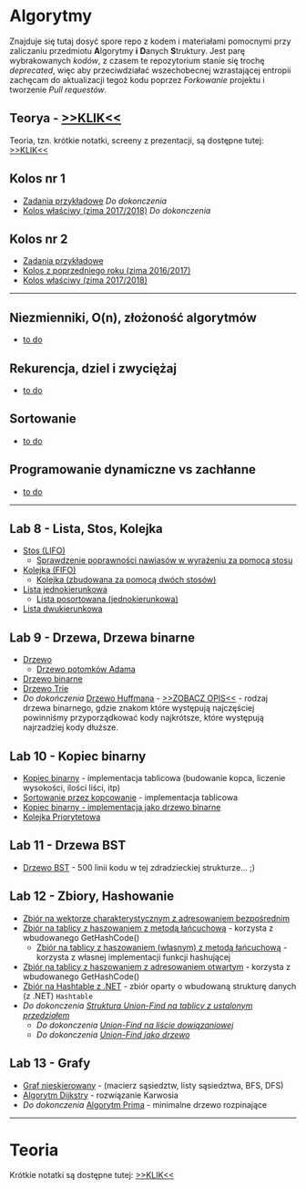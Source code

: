# Algorytmy
Znajduje się tutaj dosyć spore repo z kodem i materiałami pomocnymi przy zaliczaniu przedmiotu **A**lgorytmy **i** **D**anych **S**truktury. Jest parę wybrakowanych *kodów*, z czasem te repozytorium stanie się trochę *deprecated*, więc aby przeciwdziałać wszechobecnej wzrastającej entropii zachęcam do aktualizacji tegoż kodu poprzez *Forkowanie* projektu i tworzenie *Pull requestów*.

## **Teorya** - [>>KLIK<<](#)
Teoria, tzn. krótkie notatki, screeny z prezentacji, są dostępne tutej: [>>KLIK<<](#)

## **Kolos nr 1**
- [Zadania przykładowe](#) *Do dokonczenia*
- [Kolos właściwy (zima 2017/2018)](#) *Do dokonczenia*

## **Kolos nr 2**
- [Zadania przykładowe](Kolos2_PrzykladoweZadania/)
- [Kolos z poprzedniego roku (zima 2016/2017)](Kolos2_ZPoprzedniegoRoku/)
- [Kolos właściwy (zima 2017/2018)](Kolos2_2018/)

______

## Niezmienniki, O(n), złożoność algorytmów
- [to do](#)

## Rekurencja, dziel i zwyciężaj
- [to do](#)

## Sortowanie
- [to do](#)

## Programowanie dynamiczne vs zachłanne
- [to do](#)

______

## Lab 8 - Lista, Stos, Kolejka
- [Stos (LIFO)](StosLIFO/Program.cs)
    - [Sprawdzenie poprawności nawiasów w wyrażeniu za pomocą stosu](Stos-SprawdzeniePoprawnosciNawiasow/Program.cs)
- [Kolejka (FIFO)](KolejkaFIFO/Program.cs)
    - [Kolejka (zbudowana za pomocą dwóch stosów)](KolejkaNaDwaStosy/Program.cs)
- [Lista jednokierunkowa](ListaJednokierunkowa/Program.cs)
    - [Lista posortowana (jednokierunkowa)](ListaPosortowana/Program.cs)
- [Lista dwukierunkowa](ListaDwukierunkowa/Program.cs)


## Lab 9 - Drzewa, Drzewa binarne
- [Drzewo](Drzewo/Program.cs)
    - [Drzewo potomków Adama](DrzewoPotomkowAdama/Program.cs)
- [Drzewo binarne](DrzewoBinarne/Program.cs)
- [Drzewo Trie](DrzewoTrie/Program.cs)
- *Do dokończenia* [Drzewo Huffmana](DrzewoHuffmana/Program.cs) - [>>ZOBACZ OPIS<<](DrzewoHuffmana/README.md) - rodzaj drzewa binarnego, gdzie znakom które występują najczęściej powinniśmy przyporządkować kody najkrótsze, które występują najrzadziej kody dłuższe.


## Lab 10 - Kopiec binarny
- [Kopiec binarny](KopiecBinarny/Program.cs) - implementacja tablicowa (budowanie kopca, liczenie wysokości, ilości liści, itp)
- [Sortowanie przez kopcowanie](SortowaniePrzezKopcowanie/Program.cs) - implementacja tablicowa
- [Kopiec binarny - implementacja jako drzewo binarne](KopiecBinarnyJakoDrzewo/Program.cs)
- [Kolejka Priorytetowa](KolejkaPriorytetowa/Program.cs)


## Lab 11 - Drzewa BST
- [Drzewo BST](DrzewoBST/Program.cs) - 500 linii kodu w tej zdradzieckiej strukturze... ;)


## Lab 12 - Zbiory, Hashowanie
- [Zbiór na wektorze charakterystycznym z adresowaniem bezpośrednim](ZbiorNaWektorzeCharakterystycznym/Program.cs)
- [Zbiór na tablicy z haszowaniem z metodą łańcuchową](ZbiorHashowanieZMetLancuchowa/Program.cs) - korzysta z wbudowanego GetHashCode()
    - [Zbiór na tablicy z haszowaniem (własnym) z metodą łańcuchową](ZbiorZWlasnymHashemZMetLancuchowa/Program.cs) - korzysta z własnej implementacji funkcji hashującej
- [Zbiór na tablicy z haszowaniem z adresowaniem otwartym](ZbiorHashowanieZAdresowaniemOtwartym/Program.cs) - korzysta z wbudowanego GetHashCode()
- [Zbiór na Hashtable z .NET](ZbiorHashtable/Program.cs) - zbiór oparty o wbudowaną strukturę danych (z .NET) `Hashtable`
- *Do dokonczenia [Struktura Union-Find na tablicy z ustalonym przedziałem](#)*
    - *Do dokonczenia [Union-Find na liście dowiązaniowej](#)*
    - *Do dokonczenia [Union-Find jako drzewo](#)*

## Lab 13 - Grafy
- [Graf nieskierowany](Graf/Program.cs) - (macierz sąsiedztw, listy sąsiedztwa, BFS, DFS)
- [Algorytm Dijkstry](AlgorytmDijkstry/Program.cs) - rozwiązanie Karwosia
- *Do dokonczenia* [Algorytm Prima](#) - minimalne drzewo rozpinające

____

# **Teoria**
Krótkie notatki są dostępne tutej: [>>KLIK<<](#)